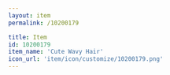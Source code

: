 ```yaml
---
layout: item
permalink: /10200179

title: Item
id: 10200179
item_name: 'Cute Wavy Hair'
icon_url: 'item/icon/customize/10200179.png'
---
```


